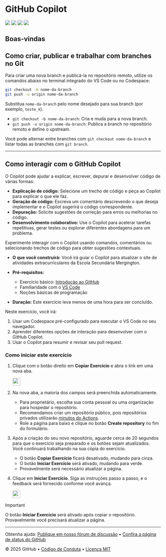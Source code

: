 # GitHub Copilot

![](https://github.com/Suamy/invillia-exercicio-github-copilot/actions/workflows/1-preparing.yml/badge.svg)
![](https://github.com/Suamy/invillia-exercicio-github-copilot/actions/workflows/2-first-introduction.yml/badge.svg)
![](https://github.com/Suamy/invillia-exercicio-github-copilot/actions/workflows/3-copilot-edits.yml/badge.svg)
![](https://github.com/Suamy/invillia-exercicio-github-copilot/actions/workflows/4-copilot-on-github.yml/badge.svg)

## Boas-vindas

## Como criar, publicar e trabalhar com branches no Git

Para criar uma nova branch e publicá-la no repositório remoto, utilize os comandos abaixo no terminal integrado do VS Code ou no Codespace:

```bash
git checkout -b nome-da-branch
git push -u origin nome-da-branch
```

Substitua `nome-da-branch` pelo nome desejado para sua branch (por exemplo, `teste_k`).

- `git checkout -b nome-da-branch`: Cria e muda para a nova branch.
- `git push -u origin nome-da-branch`: Publica a branch no repositório remoto e define o upstream.

Você pode alternar entre branches com `git checkout nome-da-branch` e listar todas as branches com `git branch`.

---

## Como interagir com o GitHub Copilot

O Copilot pode ajudar a explicar, escrever, depurar e desenvolver código de várias formas:

- **Explicação de código:** Selecione um trecho de código e peça ao Copilot para explicar o que ele faz.
- **Geração de código:** Escreva um comentário descrevendo o que deseja implementar e o Copilot sugerirá o código correspondente.
- **Depuração:** Solicite sugestões de correção para erros ou melhorias no código.
- **Desenvolvimento colaborativo:** Use o Copilot para acelerar tarefas repetitivas, gerar testes ou explorar diferentes abordagens para um problema.

Experimente interagir com o Copilot usando comandos, comentários ou selecionando trechos de código para obter sugestões contextuais.
- **O que você construirá:** Você irá guiar o Copilot para atualizar o site de atividades extracurriculares da Escola Secundária Mergington.

- **Pré-requisitos:**
  - Exercício básico: [Introdução ao GitHub](https://github.com/skills/introduction-to-github)
  - Familiaridade com o [VS Code](https://code.visualstudio.com/)
  - Noções básicas de programação
- **Duração:** Este exercício leva menos de uma hora para ser concluído.

Neste exercício, você irá:

1. Usar um Codespace pré-configurado para executar o VS Code no seu navegador.
1. Aprender diferentes opções de interação para desenvolver com o GitHub Copilot.
1. Usar o Copilot para resumir e revisar seu pull request.

### Como iniciar este exercício

1. Clique com o botão direito em **Copiar Exercício** e abra o link em uma nova aba.

   <a id="copy-exercise">
      <img src="https://img.shields.io/badge/📠_Copy_Exercise-AAA" height="25pt"/>
   </a>

2. Na nova aba, a maioria dos campos será preenchida automaticamente.

   - Para proprietário, escolha sua conta pessoal ou uma organização para hospedar o repositório.
   - Recomendamos criar um repositório público, pois repositórios privados utilizarão [minutos do Actions](https://docs.github.chttps://github.com/Suamy/invillia-exercicio-github-copilot/billing/managing-billing-for-github-actions/about-billing-for-github-actions).
   - Role a página para baixo e clique no botão **Create repository** no fim do formulário.

3. Após a criação do seu novo repositório, aguarde cerca de 20 segundos para que o exercício seja preparado e os botões sejam atualizados. Você continuará trabalhando na sua cópia do exercício.

   - O botão **Copiar Exercício** ficará desativado, mudando para cinza.
   - O botão **Iniciar Exercício** será ativado, mudando para verde.
   - Provavelmente será necessário atualizar a página.

4. Clique em **Iniciar Exercício**. Siga as instruções passo a passo, e o feedback será fornecido conforme você avança.

   <a id="start-exercise" href="https://github.com/Suamy/invillia-exercicio-github-copilot/issues/1">
      <img src="https://img.shields.io/badge/🚀_Start_Exercise-008000" height="25pt"/>
   </a>

> [!IMPORTANT]
> O botão **Iniciar Exercício** será ativado após copiar o repositório. Provavelmente você precisará atualizar a página.

---

Obtenha ajuda: [Publique em nosso fórum de discussão](https://github.com/orgs/Copilot-Workshop-Invillia/discussions/categories/getting-started-with-github-copilot) &bull; [Confira a página de status do GitHub](https://www.githubstatus.com/)

&copy; 2025 GitHub &bull; [Código de Conduta](https://www.contributor-covenant.org/version/2/1/code_of_conduct/code_of_conduct.md) &bull; [Licença MIT](https://gh.io/mit)